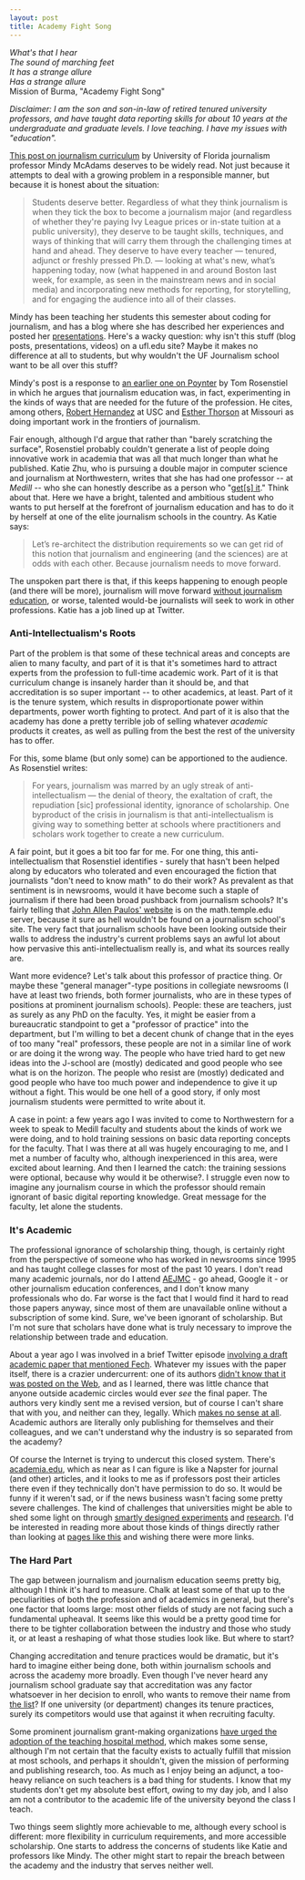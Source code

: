 ```yaml
---
layout: post
title: Academy Fight Song
---
```


_What's that I hear_  
_The sound of marching feet_  
_It has a strange allure_  
_Has a strange allure_  
Mission of Burma, "Academy Fight Song"

_Disclaimer: I am the son and son-in-law of retired tenured university professors, and have taught data reporting skills for about 10 years at the undergraduate and graduate levels. I love teaching. I have my issues with "education"._

[This post on journalism curriculum](http://mindymcadams.com/tojou/2013/journalism-curriculum-and-the-hands-in-the-air-approach/) by University of Florida journalism professor Mindy McAdams deserves to be widely read. Not just because it attempts to deal with a growing problem in a responsible manner, but because it is honest about the situation:

> Students deserve better. Regardless of what they think journalism is when they tick the box to become a journalism major (and regardless of whether they're paying Ivy League prices or in-state tuition at a public university), they deserve to be taught skills, techniques, and ways of thinking that will carry them through the challenging times at hand and ahead. They deserve to have every teacher — tenured, adjunct or freshly pressed Ph.D. — looking at what's new, what’s happening today, now (what happened in and around Boston last week, for example, as seen in the mainstream news and in social media) and incorporating new methods for reporting, for storytelling, and for engaging the audience into all of their classes.

Mindy has been teaching her students this semester about coding for journalism, and has a blog where she has described her experiences and posted her [presentations](http://mindymcadams.com/tojou/2013/code-for-journalism-students-presentations/). Here's a wacky question: why isn't this stuff (blog posts, presentations, videos) on a ufl.edu site? Maybe it makes no difference at all to students, but why wouldn't the UF Journalism school want to be all over this stuff?
  
Mindy's post is a response to [an earlier one on Poynter](http://www.poynter.org/latest-news/the-next-journalism/210196/why-we-need-a-better-conversation-about-the-future-of-journalism-education/) by Tom Rosenstiel in which he argues that journalism education was, in fact, experimenting in the kinds of ways that are needed for the future of the profession. He cites, among others, [Robert Hernandez](http://www.niemanlab.org/2012/09/robert-hernandez-reboot-journalism-school-take-control-of-your-education-instead/) at USC and [Esther Thorson](http://journalism.missouri.edu/staff/esther-thorson/) at Missouri as doing important work in the frontiers of journalism.

Fair enough, although I'd argue that rather than "barely scratching the surface", Rosenstiel probably couldn't generate a list of people doing innovative work in academia that was all that much longer than what he published. Katie Zhu, who is pursuing a double major in computer science and journalism at Northwestern, writes that she has had one professor -- at _Medill_ -- who she can honestly describe as a person who "[get[s] it](https://medium.com/i-m-h-o/b8d43e4c204d)." Think about that. Here we have a bright, talented and ambitious student who wants to put herself at the forefront of journalism education and has to do it by herself at one of the elite journalism schools in the country. As Katie says:

> Let’s re-architect the distribution requirements so we can get rid of this notion that journalism and engineering (and the sciences) are at odds with each other. Because journalism needs to move forward.

The unspoken part there is that, if this keeps happening to enough people (and there will be more), journalism will move forward [without journalism education](http://forjournalism.com/), or worse, talented would-be journalists will seek to work in other professions. Katie has a job lined up at Twitter.

### Anti-Intellectualism's Roots

Part of the problem is that some of these technical areas and concepts are alien to many faculty, and part of it is that it's sometimes hard to attract experts from the profession to full-time academic work. Part of it is that curriculum change is insanely harder than it should be, and that accreditation is so super important -- to other academics, at least. Part of it is the tenure system, which results in disproportionate power within departments, power worth fighting to protect. And part of it is also that the academy has done a pretty terrible job of selling whatever _academic_ products it creates, as well as pulling from the best the rest of the university has to offer.

For this, some blame (but only some) can be apportioned to the audience. As Rosenstiel writes:

> For years, journalism was marred by an ugly streak of anti-intellectualism — the denial of theory, the exaltation of craft, the repudiation [sic] professional identity, ignorance of scholarship. One byproduct of the crisis in journalism is that anti-intellectualism is giving way to something better at schools where practitioners and scholars work together to create a new curriculum.

A fair point, but it goes a bit too far for me. For one thing, this anti-intellectualism that Rosenstiel identifies - surely that hasn't been helped along by educators who tolerated and even encouraged the fiction that journalists "don't need to know math" to do their work? As prevalent as that sentiment is in newsrooms, would it have become such a staple of journalism if there had been broad pushback from journalism schools? It's fairly telling that [John Allen Paulos' website](https://math.temple.edu/~paulos/) is on the math.temple.edu server, because it sure as hell wouldn't be found on a journalism school's site. The very fact that journalism schools have been looking outside their walls to address the industry's current problems says an awful lot about how pervasive this anti-intellectualism really is, and what its sources really are.

Want more evidence? Let's talk about this professor of practice thing. Or maybe these "general manager"-type positions in collegiate newsrooms (I have at least two friends, both former journalists, who are in these types of positions at prominent journalism schools). People: these are teachers, just as surely as any PhD on the faculty. Yes, it might be easier from a bureaucratic standpoint to get a "professor of practice" into the department, but I'm willing to bet a decent chunk of change that in the eyes of too many "real" professors, these people are not in a similar line of work or are doing it the wrong way. The people who have tried hard to get new ideas into the J-school are (mostly) dedicated and good people who see what is on the horizon. The people who resist are (mostly) dedicated and good people who have too much power and independence to give it up without a fight. This would be one hell of a good story, if only most journalism students were permitted to write about it.

A case in point: a few years ago I was invited to come to Northwestern for a week to speak to Medill faculty and students about the kinds of work we were doing, and to hold training sessions on basic data reporting concepts for the faculty. That I was there at all was hugely encouraging to me, and I met a number of faculty who, although inexperienced in this area, were excited about learning. And then I learned the catch: the training sessions were optional, because why would it be otherwise?. I struggle even now to imagine any journalism course in which the professor should remain ignorant of basic digital reporting knowledge. Great message for the faculty, let alone the students.

### It's Academic

The professional ignorance of scholarship thing, though, is certainly right from the perspective of someone who has worked in newsrooms since 1995 and has taught college classes for most of the past 10 years. I don't read many academic journals, nor do I attend [AEJMC](http://www.aejmc.org/) - go ahead, Google it - or other journalism education conferences, and I don't know many professionals who do. Far worse is the fact that I would find it hard to read those papers anyway, since most of them are unavailable online without a subscription of some kind. Sure, we've been ignorant of scholarship. But I'm not sure that scholars have done what is truly necessary to improve the relationship between trade and education.

About a year ago I was involved in a brief Twitter episode [involving a draft academic paper that mentioned Fech](http://thescoop.org/archives/2012/05/13/lost-in-the-weeds/). Whatever my issues with the paper itself, there is a crazier undercurrent: one of its authors [didn't know that it was posted on the Web](https://twitter.com/nikkiusher/status/201721394898280449), and as I learned, there was little chance that anyone outside academic circles would ever _see_ the final paper. The authors very kindly sent me a revised version, but of course I can't share that with you, and neither can they, legally. Which [makes no sense at all](http://www.youtube.com/watch?v=J1sYN0PuRs4). Academic authors are literally only publishing for themselves and their colleagues, and we can't understand why the industry is so separated from the academy?

Of course the Internet is trying to undercut this closed system. There's [academia.edu](http://academia.edu/), which as near as I can figure is like a Napster for journal (and other) articles, and it looks to me as if professors post their articles there even if they technically don't have permission to do so. It would be funny if it weren't sad, or if the news business wasn't facing some pretty severe challenges. The kind of challenges that universities might be able to shed some light on through [smartly designed experiments](http://streamer.ist.rit.edu/~journo/classes/) and [research](http://www.niemanlab.org/tag/ethnographic-research/). I'd be interested in reading more about those kinds of things directly rather than looking at [pages like this](http://cindyroyal.com/research.html) and wishing there were more links.

### The Hard Part

The gap between journalism and journalism education seems pretty big, although I think it's hard to measure. Chalk at least some of that up to the peculiarities of both the profession and of academics in general, but there's one factor that looms large: most other fields of study are not facing such a fundamental upheaval. It seems like this would be a pretty good time for there to be tighter collaboration between the industry and those who study it, or at least a reshaping of what those studies look like. But where to start?

Changing accreditation and tenure practices would be dramatic, but it's hard to imagine either being done, both within journalism schools and across the academy more broadly. Even though I've never heard any journalism school graduate say that accreditation was any factor whatsoever in her decision to enroll, who wants to remove their name from [the list](http://www2.ku.edu/~acejmc/STUDENT/PROGLIST.SHTML)? If one university (or department) changes its tenure practices, surely its competitors would use that against it when recruiting faculty. 

Some prominent journalism grant-making organizations [have urged the adoption of the teaching hospital method](http://www.knightfoundation.org/press-room/other/open-letter-americas-university-presidents/), which makes some sense, although I'm not certain that the faculty exists to actually fulfill that mission at most schools, and perhaps it shouldn't, given the mission of performing and publishing research, too. As much as I enjoy being an adjunct, a too-heavy reliance on such teachers is a bad thing for students. I know that my students don't get my absolute best effort, owing to my day job, and I also am not a contributor to the academic life of the university beyond the class I teach.

Two things seem slightly more achievable to me, although every school is different: more flexibility in curriculum requirements, and more accessible scholarship. One starts to address the concerns of students like Katie and professors like Mindy. The other might start to repair the breach between the academy and the industry that serves neither well.
